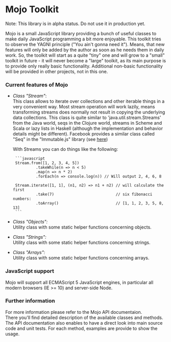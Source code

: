 Mojo Toolkit
============

Note: This library is in alpha status. Do not use it in production yet.

Mojo is a small JavaScript library providing a bunch of useful classes
to make daily JavaScript programming a bit more enjoyable.
This toolkit tries to observe the YAGNI principle ("You ain't gonna need it").
Means, that new features will only be added by the author as soon as he
needs them in daily work.
So, the toolkit will start as a quite "tiny" one and will grow to a "small"
toolkit in future - it will never become a "large" toolkit, as its main
purpose is to provide only really basic functionality.
Additional non-basic functionality will be provided in other projects,
not in this one.


### Current features of Mojo

- *Class "Stream"*:<br/>
  This class allows to iterate over collections and other iterable things
  in a very convenient way.
  Most stream operation will work lazily, means transforming streams
  does normally not result in copying the underlying data collections.
  This class is quite similar to 'java.util.stream.Streams' from the Java world,
  seqs in the Clojure world, streams in Scheme and Scala or lazy lists in
  Haskell (although the implementation and behavior details might be different).
  Facebook provides a similar class called "Seq" in the "Immutable.js" library
  (see [here](http://facebook.github.io/immutable-js/docs/#/Seq))

  With Streams you can do things like the following:

       ```javascript
       Stream.from([1, 2, 3, 4, 5])
                .takeWhile(n => n < 5)
                .map(n => n * 2)
                .forEach(n => console.log(n)) // Will output 2, 4, 6, 8

       Stream.iterate([1, 1], (n1, n2) => n1 + n2) // will calculate the first
                .take(7)                           // six fibonacci numbers:
                .toArray()                         // [1, 1, 2, 3, 5, 8, 13]
       ```

- *Class "Objects":*<br/>
  Utility class with some static helper functions concerning objects.

- *Class "Strings":*<br/>
  Utility class with some static helper functions concerning strings.

- *Class "Arrays":*<br/>
  Utility class with some static helper functions concerning arrays.

### JavaScript support

Mojo will support all ECMAScript 5 JavaScript engines, in particular all
modern browsers (IE >= 10) and server-side Node.

### Further information

For more information please refer to the Mojo API documentaion.<br/>
There you'll find detailed description of the available classes
and methods.<br/>
The API documentation also enables to have a direct look into main source code and
unit tests.
For each method, examples are provide to show the usage.


